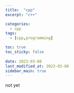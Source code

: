 ```yaml
---
title:  "cpp"
excerpt: "c++"

categories:
  - cpp
tags:
  - [cpp,programming]

toc: true
toc_sticky: false
 
date: 2023-03-08
last_modified_at: 2023-03-08
sidebar_main: true
---
```

not yet